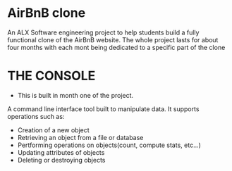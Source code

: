 # AirBnB clone
An ALX Software engineering project to help students build a fully functional clone of the AirBnB
website. The whole project lasts for about four months with each mont being dedicated to a specific part of the clone

# THE CONSOLE
* This is built in month one of the project.

A command line interface tool built to manipulate data. It supports operations such as:
* Creation of a new object
* Retrieving an object from a file or database
* Pertforming operations on objects(count, compute stats, etc…)
* Updating attributes of objects
* Deleting or destroying objects
